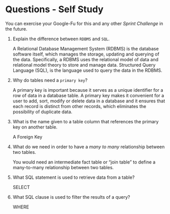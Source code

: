 # Questions - Self Study

You can exercise your Google-Fu for this and any other _Sprint Challenge_ in the future.

1.  Explain the difference between `RDBMS` and `SQL`.

    A Relational Database Management System (RDBMS) is the database software itself, which manages the storage, updating and querying of the data. Specifically, a RDBMS uses the relational model of data and relational model theory to store and manage data. Structured Query Language (SQL), is the language used to query the data in the RDBMS.

2.  Why do tables need a `primary key`?

    A primary key is important because it serves as a unique identifier for a row of data in a database table. A primary key makes it convenient for a user to add, sort, modify or delete data in a database and it ensures that each record is distinct from other records, which eliminates the possibility of duplicate data.

3.  What is the name given to a table column that references the primary key
    on another table.

    A Foreign Key

4.  What do we need in order to have a _many to many_ relationship between two
    tables.

    You would need an intermediate fact table or “join table” to define a many-to-many relationship between two tables.

5.  What SQL statement is used to retrieve data from a table?

    SELECT

6.  What SQL clause is used to filter the results of a query?

    WHERE
